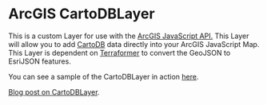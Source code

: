 # ArcGIS CartoDBLayer #

This is a custom Layer for use with the [ArcGIS JavaScript API.](http://esriurl.com/js)
This Layer will allow you to add [CartoDB](http://cartodb.com/) data
directly into your ArcGIS JavaScript Map.
This Layer is dependent on [Terraformer](http://terraformer.io/arcgis-parser/)
to convert the GeoJSON to EsriJSON features.

You can see a sample of the CartoDBLayer in action [here](https://esri-es.github.io/CartoDBLayer/sample/).

[Blog post on CartoDBLayer](http://odoe.net/blog/cartodb-with-arcgis-api-for-javascript).
